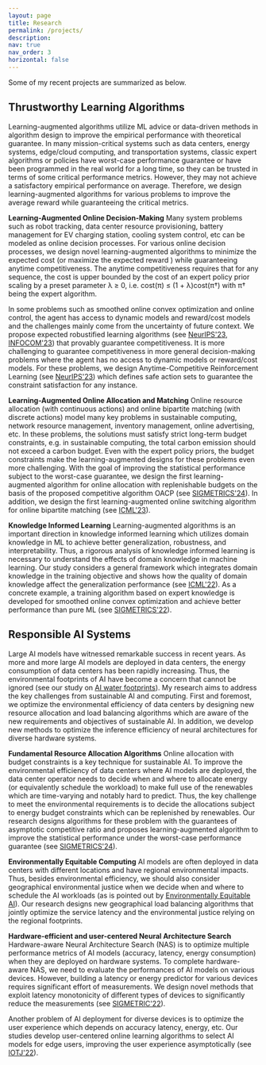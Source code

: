 ```yaml
---
layout: page
title: Research
permalink: /projects/
description: 
nav: true
nav_order: 3
horizontal: false
---
```



Some of my recent projects are summarized as below.

## Thrustworthy Learning Algorithms ##
Learning-augmented algorithms utilize ML advice or
data-driven methods in algorithm design to improve the empirical performance with theoretical guarantee. In many mission-critical systems such as data centers, energy systems, edge/cloud computing,
and transportation systems, classic expert
algorithms or policies have worst-case performance
guarantee or have been programmed in the real world for a
long time, so they can be trusted in terms of some critical
performance metrics. However, they may not achieve a satisfactory empirical performance on average. 
Therefore, we design learning-augmented algorithms for various problems to improve the average reward while guaranteeing the critical metrics.

**Learning-Augmented Online Decision-Making** 
Many system problems such as robot tracking, data center resource provisioning, battery management for EV charging station, cooling system control, etc can be modeled as online decision processes. For various online decision processes, we design novel learning-augmented algorithms to minimize the expected cost (or maximize the expected reward ) while guaranteeing anytime competitiveness. The anytime competitiveness requires that for any sequence, the cost is upper bounded by the cost of an expert policy prior scaling by a preset parameter λ ≥ 0, i.e. cost(π) ≤ (1 + λ)cost(π†) with π† being the expert algorithm. 

In some problems such as smoothed online convex optimization and online control, the agent has access to dynamic models and reward/cost models and the challenges mainly come from the uncertainty of future context. We propose expected robustified learning algorithms (see [NeurIPS'23](https://arxiv.org/pdf/2310.20098.pdf), [INFOCOM'23](https://arxiv.org/abs/2305.00677)) that provably guarantee competitiveness. It is more challenging to guarantee competitiveness in more general decision-making problems where the agent has no access to dynamic models or reward/cost models. For these problems, we design Anytime-Competitive Reinforcement Learning (see [NeurIPS'23](https://arxiv.org/pdf/2311.01568.pdf)) which defines safe action sets to guarantee the constraint satisfaction for any instance. 

**Learning-Augmented Online Allocation and Matching**
Online resource allocation (with continuous actions) and online bipartite matching (with discrete actions) model many key problems in sustainable computing, network resource management, inventory management, online advertising, etc. In these problems, the solutions must satisfy strict long-term budget constraints, e.g. in sustainable computing, the total carbon emission should not exceed a carbon budget. 
Even with the expert policy priors, the budget constraints make the learning-augmented designs for these problems even more challenging. With the goal of improving the statistical performance subject to the worst-case guarantee, we design the first learning-augmented algorithm for online allocation with replenishable budgets on the basis of the proposed competitive algorithm OACP (see [SIGMETRICS'24](https://drive.google.com/file/d/1XscszklITzTUpR83hbU2agudw9uAiEoL/view)). In addition, we design the first learning-augmented online switching algorithm for online bipartite matching (see [ICML'23](https://jianyiyang-ai.github.io/publications/)). 

**Knowledge Informed Learning**
Learning-augmented algorithms is an important direction in knowledge informed learning which utilizes domain knowledge in ML to achieve better generalization, robustness, and interpretability. Thus, a rigorous analysis of knowledge informed learning is necessary to understand the effects of domain knowledge in machine learning. Our study considers a general framework which integrates domain knowledge in the training objective and shows how the quality of domain knowledge affect the generalization performance (see [ICML'22](https://proceedings.mlr.press/v162/yang22l/yang22l.pdf)). As a concrete example, a training algorithm based on expert knowledge is developed for smoothed online convex optimization and achieve better performance than pure ML (see [SIGMETRICS'22](https://arxiv.org/pdf/2204.08572.pdf)).



## Responsible AI Systems ##
Large AI models have witnessed remarkable success in recent years. As more and more large AI models are deployed in data centers, the energy consumption of data centers has been rapidly increasing. Thus, the environmental footprints of AI have become a concern that cannot be ignored (see our study on [AI water footprints](https://arxiv.org/pdf/2304.03271.pdf)). My research aims to address the key challenges from sustainable AI and computing. First and foremost, we optimize the environmental efficiency of data centers by designing new resource allocation and load balancing algorithms which are aware of the new requirements and objectives of sustainable AI. In addition, we develop new methods to optimize the inference efficiency of neural architectures for diverse hardware systems.


**Fundamental Resource Allocation Algorithms**
Online allocation with budget constraints is a key technique for sustainable AI. To improve the environmental efficiency of data centers where AI models are deployed, the data center operator needs to decide when and where to allocate energy (or equivalently schedule the workload) to make full use of the renewables which are time-varying and notably hard to predict.  Thus, the key challenge to meet the environmental requirements is to decide the allocations subject to energy budget constraints which can be replenished by renewables. Our research designs algorithms for these problem with the guarantees of asymptotic competitive ratio and proposes learning-augmented algorithm to improve the statistical performance under the worst-case performance guarantee (see [SIGMETRICS'24](https://drive.google.com/file/d/1XscszklITzTUpR83hbU2agudw9uAiEoL/view)).

**Environmentally Equitable Computing**
AI models are often deployed in data centers with different locations and have regional environmental impacts. Thus, besides environmental efficiency, we should also consider geographical environmental justice when we decide when and where to schedule the AI workloads (as is pointed out by [Environmentally Equitable AI](https://arxiv.org/abs/2307.05494)).  Our research designs new geographical load balancing algorithms that jointly optimize the service latency and the environmental justice relying on the regional footprints. 

**Hardware-efficient and user-centered Neural Architecture Search**
Hardware-aware Neural Architecture Search (NAS) is to optimize multiple performance metrics of AI models (accuracy, latency, energy consumption) when they are deployed on hardware systems. To complete hardware-aware NAS, we need to evaluate the performances of AI models on various devices. However, building a latency or energy predictor for various devices requires significant effort of measurements. We design novel methods that exploit latency monotonicity of different types of devices to significantly reduce the measurements (see [SIGMETRIC'22](https://arxiv.org/pdf/2111.01203.pdf)).

Another problem of AI deployment for diverse devices is to optimize the user experience which depends on accuracy latency, energy, etc. Our studies develop user-centered online learning algorithms to select AI models for edge users, improving the user experience asymptotically (see [IOTJ'22](https://ieeexplore.ieee.org/abstract/document/9795664?casa_token=otBMbLQqXpUAAAAA:PqGO6w8ybjy6qLhEF1qLbA4DPLwJe4cnNGvBLFnxFL3H8TP9TlGHgpwO0FJyx7zm8nPDs_OWsI0)).



